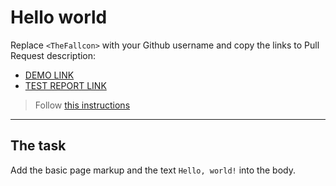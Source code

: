 # Hello world
Replace `<TheFallcon>` with your Github username and copy the links to Pull Request description:
- [DEMO LINK](https://<theFallcon>.github.io/layout_hello-world/)
- [TEST REPORT LINK](https://theFallcon>.github.io/layout_hello-world/report/html_report/)

> Follow [this instructions](https://mate-academy.github.io/layout_task-guideline/#how-to-solve-the-layout-tasks-on-github)
___

## The task
Add the basic page markup and the text `Hello, world!` into the body.
